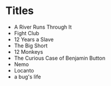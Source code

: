 # Titles

* A River Runs Through It
* Fight Club
* 12 Years a Slave
* The Big Short
* 12 Monkeys
* The Curious Case of Benjamin Button
* Nemo
* Locanto
* a bug's life 
